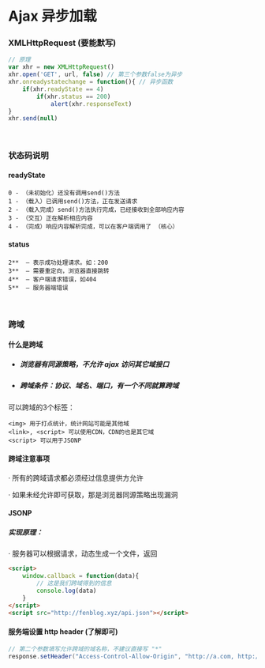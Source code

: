# Ajax 异步加载

### XMLHttpRequest  (要能默写)

```javascript
// 原理
var xhr = new XMLHttpRequest()
xhr.open('GET', url, false) // 第三个参数false为异步
xhr.onreadystatechange = function(){ // 异步函数
    if(xhr.readyState == 4)
        if(xhr.status == 200)
            alert(xhr.responseText)
}
xhr.send(null)
```

<br/>

### 状态码说明

#### readyState

```
0 - （未初始化）还没有调用send()方法
1 - （载入）已调用send()方法，正在发送请求
2 - （载入完成）send()方法执行完成，已经接收到全部响应内容
3 - （交互）正在解析相应内容
4 - （完成）响应内容解析完成，可以在客户端调用了 （核心）
```

#### status

```
2**  — 表示成功处理请求。如：200
3**  — 需要重定向，浏览器直接跳转
4**  — 客户端请求错误，如404
5**  — 服务器端错误
```

<br/>

### 跨域

#### 什么是跨域

- ##### 浏览器有同源策略，不允许 ajax 访问其它域接口

- ##### 跨域条件：协议、域名、端口，有一个不同就算跨域

可以跨域的3个标签：

```
<img> 用于打点统计，统计网站可能是其他域
<link>, <script> 可以使用CDN，CDN的也是其它域
<script> 可以用于JSONP
```

#### 跨域注意事项

·  所有的跨域请求都必须经过信息提供方允许

·  如果未经允许即可获取，那是浏览器同源策略出现漏洞

#### JSONP

##### 实现原理：

· 服务器可以根据请求，动态生成一个文件，返回

```html
<script>
    window.callback = function(data){
        // 这是我们跨域得到的信息
        console.log(data)
    }
</script>
<script src="http://fenblog.xyz/api.json"></script>
```

#### 服务端设置 http header (了解即可)

```java
// 第二个参数填写允许跨域的域名称，不建议直接写 "*"
response.setHeader("Access-Control-Allow-Origin", "http://a.com, http://b.com")
```

